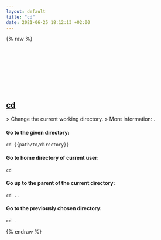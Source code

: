 ```yaml
---
layout: default
title: "cd"
date: 2021-06-25 18:12:13 +02:00
---
```

{% raw %}
<h2 id="cd">
  <a href="/en/common/cd.html">cd</a> <a href="#cd"><svg class="icon">
    <use href="/assets/images/unicode_sprite.svg#link" />
  </svg></a>
</h2>
> Change the current working directory.
> More information: <https://man.archlinux.org/man/cd.n>.

#### Go to the given directory:
```shell
cd {{path/to/directory}}
```
#### Go to home directory of current user:
```shell
cd
```
#### Go up to the parent of the current directory:
```shell
cd ..
```
#### Go to the previously chosen directory:
```shell
cd -
```
{% endraw %}